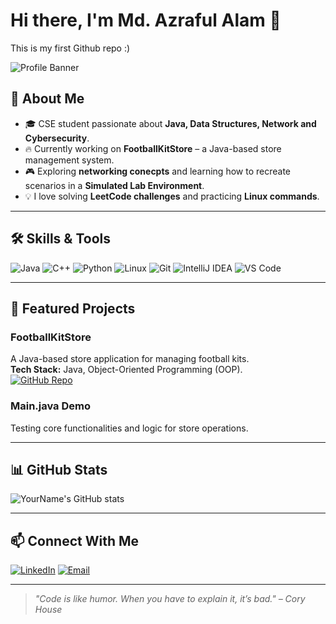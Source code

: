 # Hi there, I'm Md. Azraful Alam 👋
This is my first Github repo :) 

![Profile Banner](https://capsule-render.vercel.app/api?text=Welcome%20to%20my%20GitHub!&animation=fadeIn&type=waving&color=gradient&height=150)

## 🚀 About Me
- 🎓 CSE student passionate about **Java, Data Structures, Network and Cybersecurity**.
- 🔥 Currently working on **FootballKitStore** – a Java-based store management system.
- 🎮 Exploring **networking conecpts** and learning how to recreate scenarios in a **Simulated Lab Environment**.
- 💡 I love solving **LeetCode challenges** and practicing **Linux commands**.

---

## 🛠 Skills & Tools
![Java](https://img.shields.io/badge/Code-Java-blue?logo=java&logoColor=white)
![C++](https://img.shields.io/badge/Code-C++-00599C?logo=cplusplus)
![Python](https://img.shields.io/badge/Code-Python-yellow?logo=python&logoColor=white)
![Linux](https://img.shields.io/badge/OS-Linux-black?logo=linux)
![Git](https://img.shields.io/badge/VersionControl-Git-orange?logo=git&logoColor=white)
![IntelliJ IDEA](https://img.shields.io/badge/IDE-IntelliJ%20IDEA-purple?logo=intellijidea&logoColor=white)
![VS Code](https://img.shields.io/badge/Editor-VSCode-blue?logo=visualstudiocode)

---

## 📌 Featured Projects
### **FootballKitStore**  
A Java-based store application for managing football kits.  
**Tech Stack:** Java, Object-Oriented Programming (OOP).  
[![GitHub Repo](https://img.shields.io/badge/Repo-FootballKitStore-brightgreen?logo=github)](YourRepoLink)

### **Main.java Demo**  
Testing core functionalities and logic for store operations.  

---

## 📊 GitHub Stats
![YourName's GitHub stats](https://github-readme-stats.vercel.app/api?username=YourUsername&show_icons=true&theme=tokyonight)

---

## 📫 Connect With Me
[![LinkedIn](https://img.shields.io/badge/LinkedIn-Connect-blue?logo=linkedin)]([https://www.linkedin.com/in/YourProfile](https://www.linkedin.com/in/md-azraful-alam/))  
[![Email](https://img.shields.io/badge/Email-Send-green?logo=gmail)](mailto:alam.azraf@gmail.com)

---

> *"Code is like humor. When you have to explain it, it’s bad." – Cory House*

